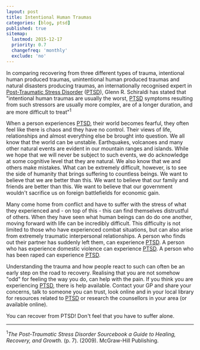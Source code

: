 ```yaml
---
layout: post
title: Intentional Human Traumas
categories: [blog, ptsd]
published: true
sitemap:
  lastmod: 2015-12-17
  priority: 0.7
  changefreq: 'monthly'
  exclude: 'no'
---
```


In comparing recovering from three different types of trauma, intentional human produced traumas, unintentional human produced traumas and natural disasters producing traumas, an internationally recognised expert in <a href="/post-traumatic-stress-disorder/" title="Post-Traumatic Stress Disorder">Post-Traumatic Stress Disorder</a> (<a href="/post-traumatic-stress-disorder/" title="Post-Traumatic Stress Disorder">PTSD</a>), Glenn R. Schiraldi has stated that "<span class="highlight">intentional human traumas</span> are usually the worst, <a href="/post-traumatic-stress-disorder/" title="Post-Traumatic Stress Disorder">PTSD</a> symptoms resulting from such stressors are usually more complex, are of a longer duration, and are more difficult to treat"<sup>1</sup>

When a person experiences <a href="/post-traumatic-stress-disorder/" title="Post-Traumatic Stress Disorder">PTSD</a>, their world becomes fearful, they often feel like there is chaos and they have no control. Their views of life, relationships and almost everything else be brought into question. We all know that the world can be unstable. Earthquakes, volcanoes and many other natural events are evident in our mountain ranges and islands. While we hope that we will never be subject to such events, we do acknowledge at some cognitive level that they are natural. We also know that we and others make mistakes. What can be extremely difficult, however, is to see the side of humanity that brings suffering to countless beings. We want to believe that we are better than this. We want to believe that our family and friends are better than this. We want to believe that our government wouldn't sacrifice us on foreign battlefields for economic gain. 

Many come home from conflict and have to suffer with the stress of what they experienced and - on top of this - this can find themselves distrustful of others. When they have seen what human beings can do do one another, moving forward with life can be incredibly difficult. This difficulty is not limited to those who have experienced combat situations, but can also arise from extremely traumatic interpersonal relationships. A person who finds out their partner has suddenly left them, can experience <a href="/post-traumatic-stress-disorder/" title="Post-Traumatic Stress Disorder">PTSD</a>. A person who has experience domestic violence can experience <a href="/post-traumatic-stress-disorder/" title="Post-Traumatic Stress Disorder">PTSD</a>. A person who has been raped can experience <a href="/post-traumatic-stress-disorder/" title="Post-Traumatic Stress Disorder">PTSD</a>. 

Understanding the trauma and how people react to such can often be an early step on the road to recovery. Realising that you are not somehow "odd" for feeling the way you do, can help with the pain. If you think you are experiencing <a href="/post-traumatic-stress-disorder/" title="Post-Traumatic Stress Disorder">PTSD</a>, there is help available. Contact your GP and share your concerns, talk to someone you can trust, look online and in your local library for resources related to <a href="/post-traumatic-stress-disorder/" title="Post-Traumatic Stress Disorder">PTSD</a> or research the counsellors in your area (or available online).

You can recover from PTSD! Don't feel that you have to suffer alone.

-----
<sup>1</sup><i>The Post-Traumatic Stress Disorder Sourcebook a Guide to Healing, Recovery, and Growth.</i> (p. 7). (2009). McGraw-Hill Publishing. 
